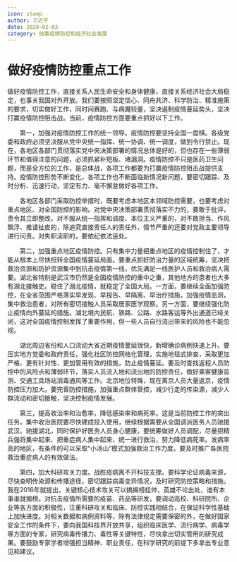 ```yaml
---
icon: stamp
author: 习近平
date: 2020-02-03
category: 统筹疫情防控和经济社会发展
---
```


# 做好疫情防控重点工作

做好疫情防控工作，直接关系人民生命安全和身体健康，直接关系经济社会大局稳定，也事关我国对外开放。我们要按照坚定信心、同舟共济、科学防治、精准施策的要求，切实做好工作，同时间赛跑、与病魔较量，坚决遏制疫情蔓延势头，坚决打赢疫情防控阻击战。当前，疫情防控方面要重点抓好以下工作。

　　第一，加强对疫情防控工作的统一领导。疫情防控要坚持全国一盘棋。各级党委和政府必须坚决服从党中央统一指挥、统一协调、统一调度，做到令行禁止。现在，各地区各部门贯彻落实党中央决策部署的情况总体是好的，但也存在一些薄弱环节和值得注意的问题，必须抓紧补短板、堵漏洞。疫情防控不只是医药卫生问题，而是全方位的工作，是总体战，各项工作都要为打赢疫情防控阻击战提供支持。疫情防控形势不断变化，各项工作也不断面临新情况新问题，要密切跟踪、及时分析、迅速行动，坚定有力、毫不懈怠做好各项工作。

　　各地区各部门采取防控举措时，既要考虑本地区本领域防控需要，也要考虑对重点地区、对全国防控的影响。对党中央决策部署贯彻落实不力的，要敢于批评，责令其立即整改。对不服从统一指挥和调度、本位主义严重的，对不敢担当、作风飘浮、推诿扯皮的，除追究直接责任人的责任外，情节严重的还要对党政主要领导进行问责。对失职渎职的，要依纪依法惩处。

　　第二，加强重点地区疫情防控。只有集中力量把重点地区的疫情控制住了，才能从根本上尽快扭转全国疫情蔓延局面。要重点抓好防治力量的区域统筹，坚决把救治资源和防护资源集中到抗击疫情第一线，优先满足一线医护人员和救治病人需要。湖北省特别是武汉市仍然是全国疫情防控的重中之重，其他地方的患者也大多有湖北接触史。稳住了湖北疫情，就稳定了全国大局。一方面，要继续全面加强防控，在全省范围严格落实早发现、早报告、早隔离、早治疗措施，加强疫情监测，集中救治患者，对所有密切接触人员采取居家医学观察。另一方面，要继续强化防止疫情向外蔓延的措施。湖北境内民航、铁路、公路、水路客运等外出通道已经关闭，这对全国疫情控制发挥了重要作用，但一些人员自行流出带来的风险也不能忽视。

　　湖北周边省份和人口流动大省近期疫情蔓延很快，新增确诊病例快速上升。要压实地方党委和政府责任，强化社区防控网格化管理，实施地毯式排查，采取更加严格、更有针对性、更加管用有效的措施，防止疫情蔓延。要及时查找返程人员防控中的风险点和薄弱环节，落实人员流入地和流出地的防控责任，做好乘客健康监测、交通工具场站消毒通风等工作。北京地位特殊，现在离京人员大量返京，疫情防控压力加大。要完善防控措施，加强重点群体管控，减少行走的传染源，减少人群流动和密切接触，坚决控制疫情发展。

　　第三，提高收治率和治愈率，降低感染率和病死率。这是当前防控工作的突出任务。集中收治医院要尽快建成投入使用，继续根据需要从全国调派医务人员驰援武汉、驰援湖北，同时保护好医务人员身心健康。要统筹做好人员调配，尽量把精兵强将集中起来、把重症病人集中起来，统一进行救治，努力降低病死率。发病率高的地区，有条件的可以采取“小汤山”模式加强救治工作力度。要及时推广各医院救治重症病人的有效做法。

　　第四，加大科研攻关力度。战胜疫病离不开科技支撑。要科学论证病毒来源，尽快查明传染源和传播途径，密切跟踪病毒变异情况，及时研究防控策略和措施。我在2016年就提出，关键核心技术攻关可以搞揭榜挂帅，英雄不论出处，谁有本事谁就揭榜。对抗击疫情所需要的疫苗、药品等研发，要调动高校、科研院所、企业等各方面的积极性，注重科研攻关和临床、防控实践相结合，在保证科学性基础上加快进度。对相关数据和病例资料等，除有法律规定需要保密的外，在做好国家安全工作的条件下，要向我国科技界开放共享，组织临床医学、流行病学、病毒学等方面的专家，研究病毒传播力、毒性等关键特性，尽快拿出切实管用的研究成果。要鼓励专家学者增强担当精神、职业责任，在科学研究的前提下多拿出专业意见和建议。